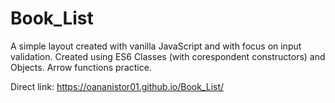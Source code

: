 # Book_List

A simple layout created with vanilla JavaScript and with focus on input validation.
Created using ES6 Classes (with corespondent constructors) and Objects. Arrow functions practice.

Direct link: https://oananistor01.github.io/Book_List/
